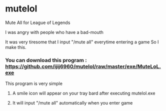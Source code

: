 # mutelol
Mute All for League of Legends

I was angry with people who have a bad-mouth

It was very tiresome that I input "/mute all" everytime entering a game
So I make this.

### You can download this program : https://github.com/ijij6960/mutelol/raw/master/exe/MuteLoL.exe


This program is very simple

1. A smile icon will appear on your tray bard after executing mutelol.exe

2. It will input "/mute all" automatically when you enter game

